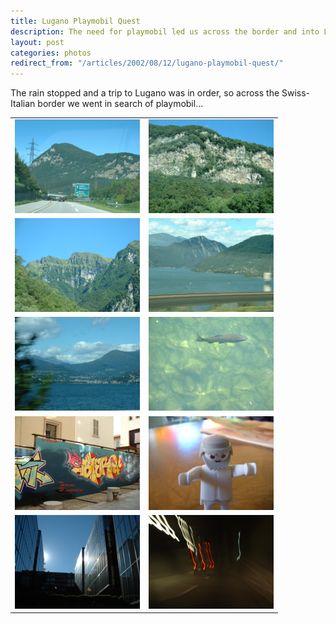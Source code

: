```yaml
---
title: Lugano Playmobil Quest
description: The need for playmobil led us across the border and into Lugano. Photo collection.
layout: post
categories: photos
redirect_from: "/articles/2002/08/12/lugano-playmobil-quest/"
---
```

The rain stopped and a trip to Lugano was in order, so across the Swiss-Italian border we went in search of playmobil...

<table>
<tr>
<td align="center"><img width="200" height="150" src="/assets/photos/lugano-motorway.png"></td>
<td align="center"><img width="200" height="150"  src="/assets/photos/lugano-mountain.png"></td>
</tr>
<tr>
<td align="center"><img width="200" height="150"  src="/assets/photos/lugano-mountain2.png"></td>
<td align="center"><img width="200" height="150"  src="/assets/photos/lugano-lake.png"></td>
</tr>
<tr>
<td align="center"><img width="200" height="150"  src="/assets/photos/lugano-lake2.png"></td>
<td align="center"><img width="200" height="150"  src="/assets/photos/lugano-fish.png"></td>
</tr>
<tr>
<td align="center"><img width="200" height="150"  src="/assets/photos/lugano-grafitti.png"></td>
<td align="center"><img width="200" height="150"  src="/assets/photos/lugano-ghost.png"></td>
</tr>
<tr>
<td align="center"><img width="200" height="150"  src="/assets/photos/lugano-building.png"></td>
<td align="center"><img width="200" height="150"  src="/assets/photos/lugano-tunnel.png"></td>
</tr>
</table>
